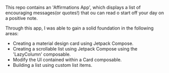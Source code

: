This repo contains an 'Affirmations App', which displays a list of encouraging messages(or quotes!) 
that ou can read o start off your day on a positive note.

Through this app, I was able to gain a solid foundation in the following areas:
 - Creating a material design card using Jetpack Compose.
 - Creating a scrollable list using Jetpack Compose using the 'LazyColumn' composable.
 - Modify the UI contained within a Card composable.
 - Building a list using custom list items.